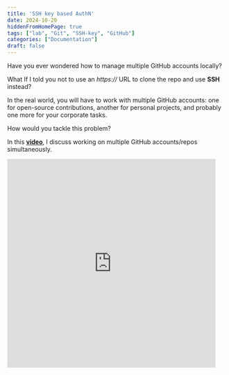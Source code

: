 ```yaml
---
title: 'SSH key based AuthN'
date: 2024-10-20
hiddenFromHomePage: true
tags: ["lab", "Git", "SSH-key", "GitHub"]
categories: ["Documentation"]
draft: false
---
```


Have you ever wondered how to manage multiple GitHub accounts locally?

What If I told you not to use an *https://* URL to clone the repo and use **SSH** instead?

In the real world, you will have to work with multiple GitHub accounts: one for open-source contributions, another for personal projects, and probably one more for your corporate tasks.

How would you tackle this problem? 

In this **[video](https://www.loom.com/share/06c3fc273ff24547a94135f623e557be?sid=9a0db141-2c42-4800-bbeb-ad7b2c4cff0d)**, I discuss working on multiple GitHub accounts/repos simultaneously.

<iframe src="https://giphy.com/embed/TgV7fAvYIZMHOed0Rg" width="480" height="480" style="" frameBorder="0" class="giphy-embed" allowFullScreen></iframe>